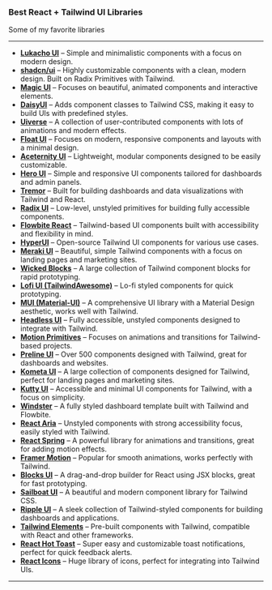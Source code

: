 ### Best React + Tailwind UI Libraries

Some of my favorite libraries

---

- [**Lukacho UI**](https://ui.lukacho.com/) – Simple and minimalistic components with a focus on modern design.  
- [**shadcn/ui**](https://ui.shadcn.com/) – Highly customizable components with a clean, modern design. Built on Radix Primitives with Tailwind.  
- [**Magic UI**](https://magicui.design/) – Focuses on beautiful, animated components and interactive elements.  
- [**DaisyUI**](https://daisyui.com/) – Adds component classes to Tailwind CSS, making it easy to build UIs with predefined styles.  
- [**Uiverse**](https://uiverse.io/) – A collection of user-contributed components with lots of animations and modern effects.  
- [**Float UI**](https://floatui.com/) – Focuses on modern, responsive components and layouts with a minimal design.  
- [**Aceternity UI**](https://ui.aceternity.com/) – Lightweight, modular components designed to be easily customizable.  
- [**Hero UI**](https://www.heroui.com/) – Simple and responsive UI components tailored for dashboards and admin panels.  
- [**Tremor**](https://tremor.so/) – Built for building dashboards and data visualizations with Tailwind and React.  
- [**Radix UI**](https://www.radix-ui.com/) – Low-level, unstyled primitives for building fully accessible components.  
- [**Flowbite React**](https://flowbite-react.com/) – Tailwind-based UI components built with accessibility and flexibility in mind.  
- [**HyperUI**](https://www.hyperui.dev/) – Open-source Tailwind UI components for various use cases.  
- [**Meraki UI**](https://merakiui.com/) – Beautiful, simple Tailwind components with a focus on landing pages and marketing sites.  
- [**Wicked Blocks**](https://www.wickedblocks.dev/) – A large collection of Tailwind component blocks for rapid prototyping.  
- [**Lofi UI (TailwindAwesome)**](https://www.tailwindawesome.com/resources/lofi-ui) – Lo-fi styled components for quick prototyping.  
- [**MUI (Material-UI)**](https://mui.com/material-ui) – A comprehensive UI library with a Material Design aesthetic, works well with Tailwind.  
- [**Headless UI**](https://headlessui.com/) – Fully accessible, unstyled components designed to integrate with Tailwind.  
- [**Motion Primitives**](https://motion-primitives.com/) – Focuses on animations and transitions for Tailwind-based projects.  
- [**Preline UI**](https://preline.co/) – Over 500 components designed with Tailwind, great for dashboards and websites.  
- [**Kometa UI**](https://kitwind.io/products/kometa) – A large collection of components designed for Tailwind, perfect for landing pages and marketing sites.  
- [**Kutty UI**](https://kutty.netlify.app/) – Accessible and minimal UI components for Tailwind, with a focus on simplicity.  
- [**Windster**](https://windster.dev/) – A fully styled dashboard template built with Tailwind and Flowbite.  
- [**React Aria**](https://react-spectrum.adobe.com/react-aria/) – Unstyled components with strong accessibility focus, easily styled with Tailwind.  
- [**React Spring**](https://react-spring.dev/) – A powerful library for animations and transitions, great for adding motion effects.  
- [**Framer Motion**](https://www.framer.com/motion/) – Popular for smooth animations, works perfectly with Tailwind.  
- [**Blocks UI**](https://blocks-ui.com/) – A drag-and-drop builder for React using JSX blocks, great for fast prototyping.  
- [**Sailboat UI**](https://sailboatui.com/) – A beautiful and modern component library for Tailwind CSS.  
- [**Ripple UI**](https://ripple-ui.com/) – A sleek collection of Tailwind-styled components for building dashboards and applications.  
- [**Tailwind Elements**](https://tailwind-elements.com/) – Pre-built components with Tailwind, compatible with React and other frameworks.  
- [**React Hot Toast**](https://react-hot-toast.com/) – Super easy and customizable toast notifications, perfect for quick feedback alerts.  
- [**React Icons**](https://react-icons.github.io/react-icons/) – Huge library of icons, perfect for integrating into Tailwind UIs.  

---
